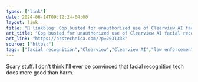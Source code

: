 ```yaml
---
types: ["link"]
date: 2024-06-14T09:12:24-04:00
layout: link
title: "🔗 linkblog: Cop busted for unauthorized use of Clearview AI facial recognition resigns'"
art_title: "Cop busted for unauthorized use of Clearview AI facial recognition resigns"
art_link: "https://arstechnica.com/?p=2031338"
source: ["https:"]
tags: ["facial recognition","Clearview","Clearview AI","law enforcement"]
---
```

Scary stuff. I don't think I'll ever be convinced that facial recognition tech does more good than harm.
